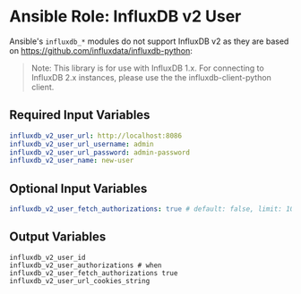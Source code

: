 # Ansible Role: InfluxDB v2 User

Ansible's `influxdb_*` modules do not support InfluxDB v2 as they are based on https://github.com/influxdata/influxdb-python:

> Note: This library is for use with InfluxDB 1.x. For connecting to InfluxDB 2.x instances, please use the the influxdb-client-python client.

## Required Input Variables

```yaml
influxdb_v2_user_url: http://localhost:8086
influxdb_v2_user_url_username: admin
influxdb_v2_user_url_password: admin-password
influxdb_v2_user_name: new-user
```

## Optional Input Variables

```yaml
influxdb_v2_user_fetch_authorizations: true # default: false, limit: 100
```

## Output Variables

```
influxdb_v2_user_id
influxdb_v2_user_authorizations # when influxdb_v2_user_fetch_authorizations true
influxdb_v2_user_url_cookies_string
```
